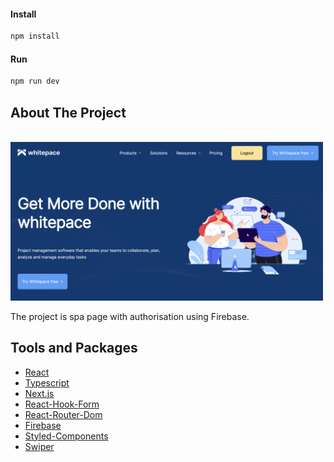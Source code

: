 #### Install

```sh
npm install
```

#### Run

```sh
npm run dev
```

## About The Project

<br>
<img src='./public//icons/pageMain.png' width='500px'>

<br>

The project is spa page with authorisation using Firebase.

## Tools and Packages

- [React](https://reactjs.org/)
- [Typescript](https://www.typescriptlang.org/)
- [Next.js](https://nextjs.org/)
- [React-Hook-Form](https://react-hook-form.com/)
- [React-Router-Dom](https://v5.reactrouter.com/web/guides/quick-start)
- [Firebase](https://firebase.google.com/)
- [Styled-Components](https://styled-components.com/)
- [Swiper](https://swiperjs.com/)
